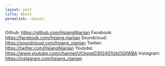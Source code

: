 ```yaml
---
layout: post
title: About
permalink: /about/
---
```


Github: <https://github.com/HsiangNianian>
Facebook: <https://facebook.com/hsiang.nianian>
Soundcloud: <https://soundcloud.com/hsiang_nianian>
Twitter: <https://twitter.com/HsiangNianian>
Youtube: <https://www.youtube.com/channel/UCkgzeD3fl24G1lzbOQjIWBA>
Instagram: <https://instagram.com/hsiang_nianian>
